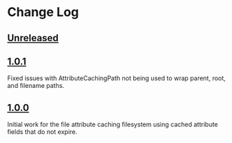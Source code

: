 # Change Log

## [Unreleased]

## [1.0.1]
Fixed issues with AttributeCachingPath not being used to wrap parent, root, and filename paths.

## [1.0.0]
Initial work for the file attribute caching filesystem using cached attribute fields that do not expire.

[Unreleased]: https://github.com/pkware/attributeCachingFileSystem/tree/main
[1.0.1]: https://github.com/pkware/attributeCachingFileSystem/tree/1.0.1
[1.0.0]: https://github.com/pkware/attributeCachingFileSystem/tree/1.0.0

